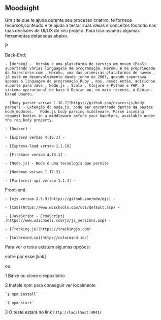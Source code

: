 ## Moodsight 

Um site que te ajuda durante seu processo criativo, te fornece recursos,conteúdo e te ajuda a testar suas ideias e conceitos focando nas tuas decisões de Ui/UX do seu projeto. Para isso usamos algumas ferramentas detacadas abaixo.

P

Back-End:

	- [Heroku] -  Heroku é uma plataforma de serviço em nuvem (PaaS) suportando várias linguagens de programação. Heroku é de propriedade da Salesforce.com . Heroku, uma das primeiras plataformas de nuvem , já está em desenvolvimento desde junho de 2007, quando suportava apenas a linguagem de programação Ruby , mas, desde então, adicionou suporte para Java , Node.js , Scala , Clojure e Python e PHP. O sistema operacional de base é Debian ou, no mais recente, o Debian-based Ubuntu.

	- [Body parser versao 1.18.2](https://github.com/expressjs/body-parser) - Extenção do node.js, pode ser encontrado dentro da pastas node_modules.   Node.js body parsing middleware. Parse incoming request bodies in a middleware before your handlers, available under the req.body property.

	- [Docker] - 

	- [Express versao 4.16.3] - 

	- [Express-load versao 1.1.16]

	- [Firebase versao 4.13.1] -

	- [Node.js] - Node é uma tecnologia que permite 

	- [Nodemon versao 1.17.3] -

	- [Pinterest-api versao 1.1.4] -

Front-end:

	- [ejs versao 2.5.9](https://github.com/mde/ejs) -

	- [CSS](https://www.w3schools.com/css/default.asp) -

	- [JavaScript - EcmaScript](https://www.w3schools.com/js/js_versions.asp) - 

	- [Tracking.js](https://trackingjs.com)
	
	- [Colormind.io](http://colormind.io/)



Para ver o teste existem algumas opções:

entre por esse [link]

ou

1 Baixe ou clone o repositório

2 Instale npm para conseguir ver localmente 

	`$ npm install`

	`$ npm start`

3 O teste estará no link `http://localhost:4041/`
